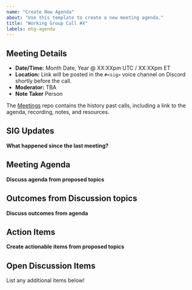 ```yaml
---
name: "Create New Agenda"
about: "Use this template to create a new meeting agenda."
title: "Working Group Call #X"
labels: mtg-agenda
---
```


## Meeting Details

- **Date/Time:** Month Date, Year @ XX:XXpm UTC / XX:XXpm ET
- **Location:** Link will be posted in the `#<sig>` voice channel on Discord shortly before the call.
- **Moderator:** TBA
- **Note Taker** Person

The [<SIG> Meetings](https://github.com/o3de/foundation/tree/master/sigs) repo contains the history past calls, including a link to the agenda, recording, notes, and resources.

## SIG Updates

**What happened since the last meeting?**

## Meeting Agenda

**Discuss agenda from proposed topics**

## Outcomes from Discussion topics

**Discuss outcomes from agenda**

## Action Items

**Create actionable items from proposed topics**

## Open Discussion Items

List any additional items below!

